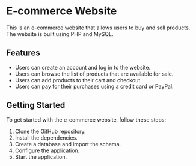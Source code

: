 # E-commerce Website

This is an e-commerce website that allows users to buy and sell products. The website is built using PHP and MySQL.

## Features

- Users can create an account and log in to the website.
- Users can browse the list of products that are available for sale.
- Users can add products to their cart and checkout.
- Users can pay for their purchases using a credit card or PayPal.

## Getting Started

To get started with the e-commerce website, follow these steps:

1. Clone the GitHub repository.
2. Install the dependencies.
3. Create a database and import the schema.
4. Configure the application.
5. Start the application.



